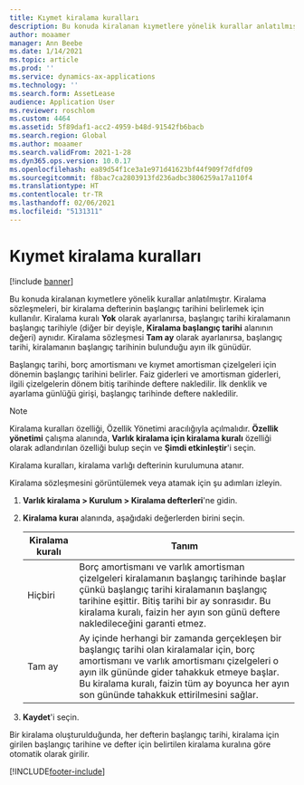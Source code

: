 ```yaml
---
title: Kıymet kiralama kuralları
description: Bu konuda kiralanan kıymetlere yönelik kurallar anlatılmıştır.
author: moaamer
manager: Ann Beebe
ms.date: 1/14/2021
ms.topic: article
ms.prod: ''
ms.service: dynamics-ax-applications
ms.technology: ''
ms.search.form: AssetLease
audience: Application User
ms.reviewer: roschlom
ms.custom: 4464
ms.assetid: 5f89daf1-acc2-4959-b48d-91542fb6bacb
ms.search.region: Global
ms.author: moaamer
ms.search.validFrom: 2021-1-28
ms.dyn365.ops.version: 10.0.17
ms.openlocfilehash: ea89d54f1ce3a1e971d41623bf44f909f7dfdf09
ms.sourcegitcommit: f8bac7ca2803913fd236adbc3806259a17a110f4
ms.translationtype: HT
ms.contentlocale: tr-TR
ms.lasthandoff: 02/06/2021
ms.locfileid: "5131311"
---
```

# <a name="asset-leasing-conventions"></a>Kıymet kiralama kuralları

[!include [banner](../includes/banner.md)]

Bu konuda kiralanan kıymetlere yönelik kurallar anlatılmıştır. Kiralama sözleşmeleri, bir kiralama defterinin başlangıç tarihini belirlemek için kullanılır. Kiralama kuralı **Yok** olarak ayarlanırsa, başlangıç tarihi kiralamanın başlangıç tarihiyle (diğer bir deyişle, **Kiralama başlangıç tarihi** alanının değeri) aynıdır. Kiralama sözleşmesi **Tam ay** olarak ayarlanırsa, başlangıç tarihi, kiralamanın başlangıç tarihinin bulunduğu ayın ilk günüdür.

Başlangıç tarihi, borç amortismanı ve kıymet amortisman çizelgeleri için dönemin başlangıç tarihini belirler. Faiz giderleri ve amortisman giderleri, ilgili çizelgelerin dönem bitiş tarihinde deftere nakledilir. İlk denklik ve ayarlama günlüğü girişi, başlangıç tarihinde deftere nakledilir.

> [!NOTE]
> Kiralama kuralları özelliği, Özellik Yönetimi aracılığıyla açılmalıdır. **Özellik yönetimi** çalışma alanında, **Varlık kiralama için kiralama kuralı** özelliği olarak adlandırılan özelliği bulup seçin ve **Şimdi etkinleştir**'i seçin.

Kiralama kuralları, kiralama varlığı defterinin kurulumuna atanır.

Kiralama sözleşmesini görüntülemek veya atamak için şu adımları izleyin.

1. **Varlık kiralama \> Kurulum \> Kiralama defterleri**'ne gidin.
2. **Kiralama kuraı** alanında, aşağıdaki değerlerden birini seçin.

    | Kiralama kuralı | Tanım |
    |--------------------|-------------|
    | Hiçbiri               | Borç amortismanı ve varlık amortisman çizelgeleri kiralamanın başlangıç tarihinde başlar çünkü başlangıç tarihi kiralamanın başlangıç tarihine eşittir. Bitiş tarihi bir ay sonrasıdır. Bu kiralama kuralı, faizin her ayın son günü deftere nakledileceğini garanti etmez. |
    | Tam ay         | Ay içinde herhangi bir zamanda gerçekleşen bir başlangıç tarihi olan kiralamalar için, borç amortismanı ve varlık amortismanı çizelgeleri o ayın ilk gününde gider tahakkuk etmeye başlar. Bu kiralama kuralı, faizin tüm ay boyunca her ayın son gününde tahakkuk ettirilmesini sağlar. |

3. **Kaydet**'i seçin.

Bir kiralama oluşturulduğunda, her defterin başlangıç tarihi, kiralama için girilen başlangıç tarihine ve defter için belirtilen kiralama kuralına göre otomatik olarak girilir.


[!INCLUDE[footer-include](../../includes/footer-banner.md)]